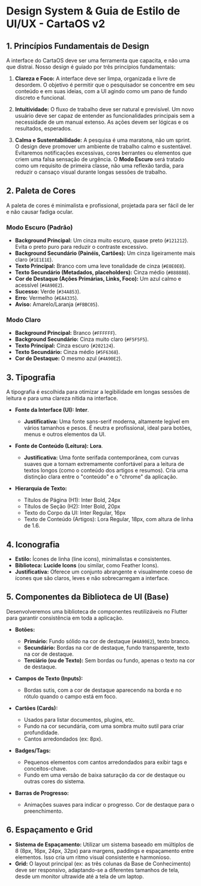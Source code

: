 # Design System & Guia de Estilo de UI/UX - CartaOS v2

## 1. Princípios Fundamentais de Design

A interface do CartaOS deve ser uma ferramenta que capacita, e não uma que distrai. Nosso design é guiado por três princípios fundamentais:

1.  **Clareza e Foco:** A interface deve ser limpa, organizada e livre de desordem. O objetivo é permitir que o pesquisador se concentre em seu conteúdo e em suas ideias, com a UI agindo como um pano de fundo discreto e funcional.

2.  **Intuitividade:** O fluxo de trabalho deve ser natural e previsível. Um novo usuário deve ser capaz de entender as funcionalidades principais sem a necessidade de um manual extenso. As ações devem ser lógicas e os resultados, esperados.

3.  **Calma e Sustentabilidade:** A pesquisa é uma maratona, não um sprint. O design deve promover um ambiente de trabalho calmo e sustentável. Evitaremos notificações excessivas, cores berrantes ou elementos que criem uma falsa sensação de urgência. O **Modo Escuro** será tratado como um requisito de primeira classe, não uma reflexão tardia, para reduzir o cansaço visual durante longas sessões de trabalho.

## 2. Paleta de Cores

A paleta de cores é minimalista e profissional, projetada para ser fácil de ler e não causar fadiga ocular.

### Modo Escuro (Padrão)
*   **Background Principal:** Um cinza muito escuro, quase preto (`#121212`). Evita o preto puro para reduzir o contraste excessivo.
*   **Background Secundário (Painéis, Cartões):** Um cinza ligeiramente mais claro (`#1E1E1E`).
*   **Texto Principal:** Branco com uma leve tonalidade de cinza (`#E0E0E0`).
*   **Texto Secundário (Metadados, placeholders):** Cinza médio (`#888888`).
*   **Cor de Destaque (Ações Primárias, Links, Foco):** Um azul calmo e acessível (`#4A90E2`).
*   **Sucesso:** Verde (`#34A853`).
*   **Erro:** Vermelho (`#EA4335`).
*   **Aviso:** Amarelo/Laranja (`#FBBC05`).

### Modo Claro
*   **Background Principal:** Branco (`#FFFFFF`).
*   **Background Secundário:** Cinza muito claro (`#F5F5F5`).
*   **Texto Principal:** Cinza escuro (`#202124`).
*   **Texto Secundário:** Cinza médio (`#5F6368`).
*   **Cor de Destaque:** O mesmo azul (`#4A90E2`).

## 3. Tipografia

A tipografia é escolhida para otimizar a legibilidade em longas sessões de leitura e para uma clareza nítida na interface.

*   **Fonte da Interface (UI):** **Inter**.
    *   **Justificativa:** Uma fonte sans-serif moderna, altamente legível em vários tamanhos e pesos. É neutra e profissional, ideal para botões, menus e outros elementos da UI.

*   **Fonte de Conteúdo (Leitura):** **Lora**.
    *   **Justificativa:** Uma fonte serifada contemporânea, com curvas suaves que a tornam extremamente confortável para a leitura de textos longos (como o conteúdo dos artigos e resumos). Cria uma distinção clara entre o "conteúdo" e o "chrome" da aplicação.

*   **Hierarquia de Texto:**
    *   Títulos de Página (H1): Inter Bold, 24px
    *   Títulos de Seção (H2): Inter Bold, 20px
    *   Texto do Corpo da UI: Inter Regular, 16px
    *   Texto de Conteúdo (Artigos): Lora Regular, 18px, com altura de linha de 1.6.

## 4. Iconografia

*   **Estilo:** Ícones de linha (line icons), minimalistas e consistentes.
*   **Biblioteca:** **Lucide Icons** (ou similar, como Feather Icons).
*   **Justificativa:** Oferece um conjunto abrangente e visualmente coeso de ícones que são claros, leves e não sobrecarregam a interface.

## 5. Componentes da Biblioteca de UI (Base)

Desenvolveremos uma biblioteca de componentes reutilizáveis no Flutter para garantir consistência em toda a aplicação.

*   **Botões:**
    *   **Primário:** Fundo sólido na cor de destaque (`#4A90E2`), texto branco.
    *   **Secundário:** Bordas na cor de destaque, fundo transparente, texto na cor de destaque.
    *   **Terciário (ou de Texto):** Sem bordas ou fundo, apenas o texto na cor de destaque.

*   **Campos de Texto (Inputs):**
    *   Bordas sutis, com a cor de destaque aparecendo na borda e no rótulo quando o campo está em foco.

*   **Cartões (Cards):**
    *   Usados para listar documentos, plugins, etc.
    *   Fundo na cor secundária, com uma sombra muito sutil para criar profundidade.
    *   Cantos arredondados (ex: 8px).

*   **Badges/Tags:**
    *   Pequenos elementos com cantos arredondados para exibir tags e conceitos-chave.
    *   Fundo em uma versão de baixa saturação da cor de destaque ou outras cores do sistema.

*   **Barras de Progresso:**
    *   Animações suaves para indicar o progresso. Cor de destaque para o preenchimento.

## 6. Espaçamento e Grid

*   **Sistema de Espaçamento:** Utilizar um sistema baseado em múltiplos de 8 (8px, 16px, 24px, 32px) para margens, paddings e espaçamento entre elementos. Isso cria um ritmo visual consistente e harmonioso.
*   **Grid:** O layout principal (ex: as três colunas da Base de Conhecimento) deve ser responsivo, adaptando-se a diferentes tamanhos de tela, desde um monitor ultrawide até a tela de um laptop.
